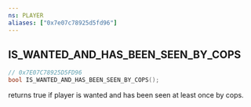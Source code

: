 ```yaml
---
ns: PLAYER
aliases: ["0x7e07c78925d5fd96"]
---
```

## IS_WANTED_AND_HAS_BEEN_SEEN_BY_COPS

```c
// 0x7E07C78925D5FD96
bool IS_WANTED_AND_HAS_BEEN_SEEN_BY_COPS();
```

returns true if player is wanted and has been seen at least once by cops.

